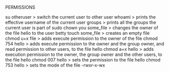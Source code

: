 PERMISSIONS

su otheruser > switch the current user to other user
whoami > prints the effective username of the current user
groups > prints all the groups the current user is part of
sudo chown you some_file > changes the owner of the file hello to the user betty
touch some_file > creates an empty file
chmod u+x file > adds execute permission to the owner of the file
chmod 754 hello > adds execute permission to the owner and the group owner, and read permission to other users, to the file hello
chmod a+x hello > adds execution permission to the owner, the group owner and the other users, to the file hello
chmod 007 hello > sets the permission to the file hello
chmod 753 hello > sets the mode of the file -rwxr-x-wx

